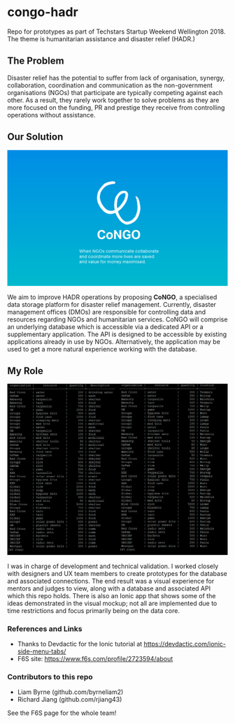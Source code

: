 # congo-hadr
Repo for prototypes as part of Techstars Startup Weekend Wellington 2018. The theme is humanitarian assistance and disaster relief (HADR.)

## The Problem
Disaster relief has the potential to suffer from lack of organisation, synergy, collaboration, coordination and communication as the non-government organisations (NGOs) that participate are typically competing against each other. As a result, they rarely work together to solve problems as they are more focused on the funding, PR and prestige they receive from controlling operations without assistance.

## Our Solution

![CoNGO logo](resources/congo_full.png)

We aim to improve HADR operations by proposing **CoNGO**, a specialised data storage platform for disaster relief management. Currently, disaster management offices (DMOs) are responsible for controlling data and resources regarding NGOs and humanitarian services. CoNGO will comprise an underlying database which is accessible via a dedicated API or a supplementary application. The API is designed to be accessible by existing applications already in use by NGOs. Alternatively, the application may be used to get a more natural experience working with the database.

## My Role

![Data](resources/data.png)

I was in charge of development and technical validation. I worked closely with designers and UX team members to create prototypes for the database and associated connections. The end result was a visual experience for mentors and judges to view, along with a database and associated API which this repo holds. There is also an Ionic app that shows some of the ideas demonstrated in the visual mockup; not all are implemented due to time restrictions and focus primarily being on the data core.

### References and Links
- Thanks to Devdactic for the Ionic tutorial at https://devdactic.com/ionic-side-menu-tabs/
- F6S site: https://www.f6s.com/profile/2723594/about

### Contributors to this repo
- Liam Byrne (github.com/byrneliam2)
- Richard Jiang (github.com/rjiang43)

See the F6S page for the whole team!
